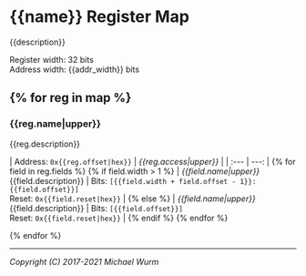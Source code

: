 # {{name}} Register Map

{{description}}

Register width: 32 bits<br>
Address width: {{addr_width}} bits

{% for reg in map %}
---
### {{reg.name|upper}}
{{reg.description}}

| Address: `0x{{reg.offset|hex}}` | *{{reg.access|upper}}* |
| :--- | ---: |
{% for field in reg.fields %}
{% if field.width > 1 %}
| *{{field.name|upper}}*<br>{{field.description}} | Bits: `[{{field.width + field.offset - 1}}:{{field.offset}}]`<br>Reset: `0x{{field.reset|hex}}` |
{% else %}
| *{{field.name|upper}}*<br>{{field.description}} | Bits: `[{{field.offset}}]`<br>Reset: `0x{{field.reset|hex}}` |
{% endif %}
{% endfor %}

{% endfor %}

---
*Copyright (C) 2017-2021 Michael Wurm*
